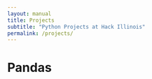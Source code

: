 ```yaml
---
layout: manual
title: Projects
subtitle: "Python Projects at Hack Illinois"
permalink: /projects/
---
```


# Pandas


